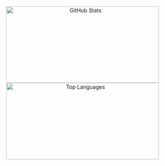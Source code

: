 <div align="center">
  <img src="https://github-readme-stats-ten-sigma-29.vercel.app/api?username=Ivyson&show_icons=true&theme=blue-green&include_all_commits=true&count_private=true" alt="GitHub Stats" width="400" height="200"/>
  <img src="https://github-readme-stats-ten-sigma-29.vercel.app/api/top-langs/?username=Ivyson&layout=compact&theme=tokyonight&langs_count=10" alt="Top Languages" width="400" height="200" />
</div>

